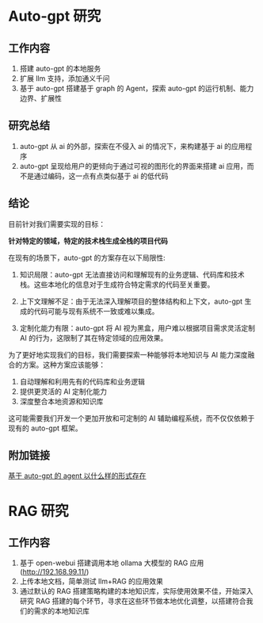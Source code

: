 # Auto-gpt 研究

## 工作内容

1. 搭建 auto-gpt 的本地服务
2. 扩展 llm 支持，添加通义千问
3. 基于 auto-gpt 搭建基于 graph 的 Agent，探索 auto-gpt 的运行机制、能力边界、扩展性

## 研究总结

1. auto-gpt 从 ai 的外部，探索在不侵入 ai 的情况下，来构建基于 ai 的应用程序
2. auto-gpt 呈现给用户的更倾向于通过可视的图形化的界面来搭建 ai 应用，而不是通过编码，这一点有点类似基于 ai 的低代码

## 结论

目前针对我们需要实现的目标：

**针对特定的领域，特定的技术栈生成全栈的项目代码**

在现有的场景下，auto-gpt 的方案存在以下局限性:

1. 知识局限：auto-gpt 无法直接访问和理解现有的业务逻辑、代码库和技术栈。这些本地化的信息对于生成符合特定需求的代码至关重要。

2. 上下文理解不足：由于无法深入理解项目的整体结构和上下文，auto-gpt 生成的代码可能与现有系统不一致或难以集成。

3. 定制化能力有限：auto-gpt 将 AI 视为黑盒，用户难以根据项目需求灵活定制 AI 的行为，这限制了其在特定领域的应用效果。

为了更好地实现我们的目标，我们需要探索一种能够将本地知识与 AI 能力深度融合的方案。这种方案应该能够：

1. 自动理解和利用先有的代码库和业务逻辑
2. 提供更灵活的 AI 定制化能力
3. 深度整合本地资源和知识库

这可能需要我们开发一个更加开放和可定制的 AI 辅助编程系统，而不仅仅依赖于现有的 auto-gpt 框架。

## 附加链接

[基于 auto-gpt 的 agent 以什么样的形式存在](http://192.168.99.63:3000/wJTs3XJrS6iVKE4JY2C16Q)

# RAG 研究

## 工作内容

1. 基于 open-webui 搭建调用本地 ollama 大模型的 RAG 应用(http://192.168.99.11/)
2. 上传本地文档，简单测试 llm+RAG 的应用效果
3. 通过默认的 RAG 搭建策略构建的本地知识库，实际使用效果不佳，开始深入研究 RAG 搭建的每个环节，寻求在这些环节做本地优化调整，以搭建符合我们的需求的本地知识库
